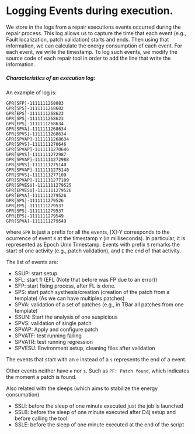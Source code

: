 
# Logging Events during execution.

We store in the logs from a repair executions events occurred during the repair process. 
This log allows us to capture the time that each event (e.g., Fault localization, patch validation) starts and ends. 
Then using that information, we can calculate the energy consumption of each event.
For each event, we write the timestamp.
To log such events, we modify the source code of each repair tool in order to add the line that write the information.

##### Characteristics of an execution log: 

An example of log is: 

```
GPR[SFP]-1111111268083
GPR[SPS]-1111111268602
GPR[EPS]-1111111268623
GPR[SPS]-1111111268623
GPR[EPS]-1111111268634
GPR[SPVA]-1111111268634
GPR[SPVS]-1111111268634
GPR[SPVAP]-1111111268634
GPR[SPVS]-1111111270646
GPR[SPVAP]-1111111270646
GPR[SPVS]-1111111272987
GPR[SPVAP]-1111111272988
GPR[SPVS]-1111111275140
GPR[SPVAP]-1111111275140
GPR[SPVS]-1111111277109
GPR[SPVAP]-1111111277109
GPR[SPVESU]-1111111279525
GPR[EPVESU]-1111111279526
GPR[EPVA]-1111111279526
GPR[SPS]-1111111279526
GPR[EPS]-1111111279537
GPR[SPS]-1111111279537
GPR[EPS]-1111111279549
GPR[SPVA]-1111111279549
```

where `GPR` is just a prefix for all the events, [X]-Y corresponds to the ocurrence of event `X` at the timestamp `Y` (in milliseconds). 
In particular, it is represented as Epoch Unix Timestamp.
Events with prefix `S` remarks the start of one activity (e.g., patch validation), and `E` the end of that activity.

The list of events are:

* SSUP: start setup
* SFL: start fl (EFL (Note that before was FP due to an error))
* SFP: start fixing process, after FL is done.
* SPS: start patch systhesis/creation (creation of the patch from a template) (As we can have multiples patches)
* SPVA: validation of a set of patches (e.g., in TBar all patches from one template)
* SSUN: Start the analysis of one suspicious
* SPVS: validation of single patch 
* SPVAP: Apply and configure patch
* SPVATF: test running failing
* SPVATR: test running regression
* SPVESU: Environment setup, cleaning files after validation

The events that start with an `e` instead of a `s` represents the end of a event.

Other events neither have `e` nor `s`. Such as `PF: Patch found`, which indicates the moment a patch is found.


Also related with the sleeps (which aims to stabilize the energy consumption)

* SSLI: before the sleep of one minute executed just the job is launched
* SSLB: before the sleep of one minute executed  after D4j setup and before calling the tool
* SSLE: before the sleep of one minute executed at the end of the script


# 
